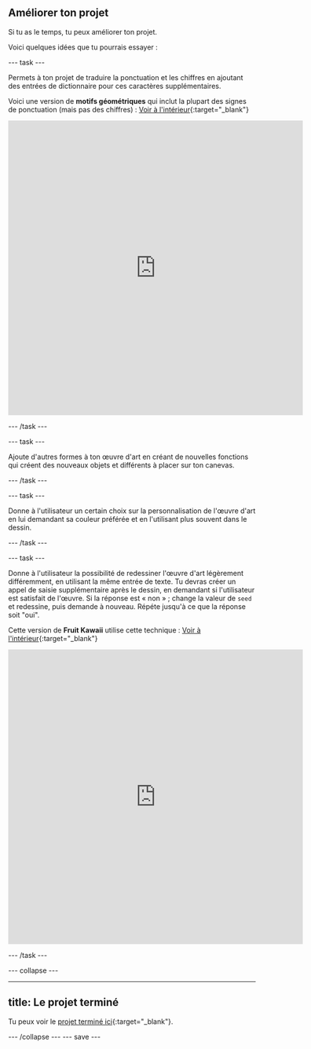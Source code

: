 ## Améliorer ton projet

Si tu as le temps, tu peux améliorer ton projet.

Voici quelques idées que tu pourrais essayer :

--- task ---

Permets à ton projet de traduire la ponctuation et les chiffres en ajoutant des entrées de dictionnaire pour ces caractères supplémentaires.

Voici une version de **motifs géométriques** qui inclut la plupart des signes de ponctuation (mais pas des chiffres) : [Voir à l'intérieur](https://editor.raspberrypi.org/en/projects/geometric-patterns-punctuation){:target="_blank"}

<iframe src="https://editor.raspberrypi.org/en/embed/viewer/geometric-patterns-punctuation" width="600" height="600" frameborder="0" marginwidth="0" marginheight="0" allowfullscreen>
</iframe>

--- /task ---

--- task ---

Ajoute d'autres formes à ton œuvre d'art en créant de nouvelles fonctions qui créent des nouveaux objets et différents à placer sur ton canevas.

--- /task ---

--- task ---

Donne à l'utilisateur un certain choix sur la personnalisation de l'œuvre d'art en lui demandant sa couleur préférée et en l'utilisant plus souvent dans le dessin.

--- /task ---

--- task ---

Donne à l'utilisateur la possibilité de redessiner l'œuvre d'art légèrement différemment, en utilisant la même entrée de texte. Tu devras créer un appel de saisie supplémentaire après le dessin, en demandant si l'utilisateur est satisfait de l'œuvre. Si la réponse est « non » ; change la valeur de `seed` et redessine, puis demande à nouveau. Répéte jusqu'à ce que la réponse soit "oui".

Cette version de **Fruit Kawaii** utilise cette technique : [Voir à l'intérieur](https://editor.raspberrypi.org/en/projects/random-kawaii-fruit){:target="_blank"}

<iframe src="https://editor.raspberrypi.org/en/embed/viewer/random-kawaii-fruit" width="600" height="600" frameborder="0" marginwidth="0" marginheight="0" allowfullscreen>
</iframe>

--- /task ---

--- collapse ---

---
title: Le projet terminé
---

Tu peux voir le [projet terminé ici](https://editor.raspberrypi.org/en/projects/circles-squares-triangles){:target="_blank"}.

--- /collapse --- --- save ---
